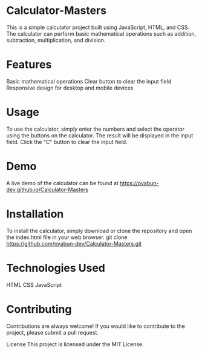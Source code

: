 # Calculator-Masters
  This is a simple calculator project built using JavaScript, HTML, and CSS. The calculator can perform basic mathematical operations such as addition, subtraction, multiplication, and division.

# Features
  Basic mathematical operations
  Clear button to clear the input field
  Responsive design for desktop and mobile devices
# Usage
  To use the calculator, simply enter the numbers and select the operator using the buttons on the calculator. The result will be displayed in the input field. Click the "C" button to clear the input field.

# Demo
  A live demo of the calculator can be found at https://oyabun-dev.github.io/Calculator-Masters

# Installation
  To install the calculator, simply download or clone the repository and open the index.html file in your web browser.
  git clone https://github.com/oyabun-dev/Calculator-Masters.git

# Technologies Used
  HTML
  CSS
  JavaScript

# Contributing
  Contributions are always welcome! If you would like to contribute to the project, please submit a pull request.

License
  This project is licensed under the MIT License.
